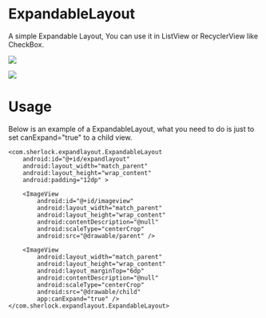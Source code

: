 # ExpandableLayout 

A simple Expandable Layout, You can use it in ListView or RecyclerView like CheckBox.

![](http://g.picphotos.baidu.com/album/s=900;q=90/sign=b2e1ac2307e939015202813e4bd725da/4afbfbedab64034fb6c8d605a9c379310a551daf.jpg)

![](http://d.picphotos.baidu.com/album/s=900;q=90/sign=3386d605a9c3793179688a29dbffc678/b3b7d0a20cf431ad8099573a4d36acaf2edd986d.jpg)

# Usage

Below is an example of a ExpandableLayout, what you need to do is just to set canExpand="true" to a child view.

    <com.sherlock.expandlayout.ExpandableLayout
        android:id="@+id/expandlayout"
        android:layout_width="match_parent"
        android:layout_height="wrap_content"
        android:padding="12dp" >

        <ImageView
            android:id="@+id/imageview"
            android:layout_width="match_parent"
            android:layout_height="wrap_content"
            android:contentDescription="@null"
            android:scaleType="centerCrop"
            android:src="@drawable/parent" />

        <ImageView
            android:layout_width="match_parent"
            android:layout_height="wrap_content"
            android:layout_marginTop="6dp"
            android:contentDescription="@null"
            android:scaleType="centerCrop"
            android:src="@drawable/child"
            app:canExpand="true" />
    </com.sherlock.expandlayout.ExpandableLayout>
